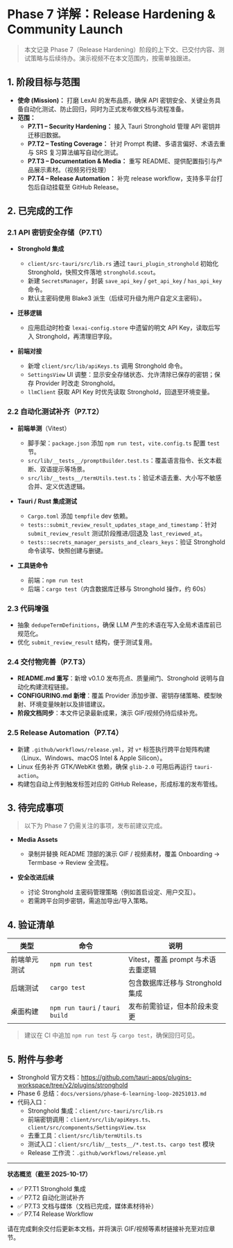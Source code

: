 # Phase 7 详解：Release Hardening & Community Launch

> 本文记录 Phase 7（Release Hardening）阶段的上下文、已交付内容、测试策略与后续待办。演示视频不在本文范围内，按需单独跟进。

## 1. 阶段目标与范围

- **使命 (Mission)：** 打磨 LexAI 的发布品质，确保 API 密钥安全、关键业务具备自动化测试、防止回归，同时为正式发布做文档与流程准备。
- **范围：**
  - **P7.T1 – Security Hardening：** 接入 Tauri Stronghold 管理 API 密钥并迁移旧数据。
  - **P7.T2 – Testing Coverage：** 针对 Prompt 构建、多语言偏好、术语去重与 SRS 复习算法编写自动化测试。
  - **P7.T3 – Documentation & Media：** 重写 README、提供配置指引与产品展示素材。（视频另行处理）
  - **P7.T4 – Release Automation：** 补完 release workflow，支持多平台打包后自动挂载至 GitHub Release。

## 2. 已完成的工作

### 2.1 API 密钥安全存储（P7.T1）

- **Stronghold 集成**
  - `client/src-tauri/src/lib.rs` 通过 `tauri_plugin_stronghold` 初始化 Stronghold，快照文件落地 `stronghold.scout`。
  - 新建 `SecretsManager`，封装 `save_api_key` / `get_api_key` / `has_api_key` 命令。
  - 默认主密码使用 Blake3 派生（后续可升级为用户自定义主密码）。

- **迁移逻辑**
  - 应用启动时检查 `lexai-config.store` 中遗留的明文 API Key，读取后写入 Stronghold，再清理旧字段。

- **前端对接**
  - 新增 `client/src/lib/apiKeys.ts` 调用 Stronghold 命令。
  - `SettingsView` UI 调整：显示安全存储状态、允许清除已保存的密钥；保存 Provider 时改走 Stronghold。
  - `llmClient` 获取 API Key 时优先读取 Stronghold，回退至环境变量。

### 2.2 自动化测试补齐（P7.T2）

- **前端单测**（Vitest）
  - 脚手架：`package.json` 添加 `npm run test`，`vite.config.ts` 配置 `test` 节。
  - `src/lib/__tests__/promptBuilder.test.ts`：覆盖语言指令、长文本截断、双语提示等场景。
  - `src/lib/__tests__/termUtils.test.ts`：验证术语去重、大小写不敏感合并、定义优选逻辑。

- **Tauri / Rust 集成测试**
  - `Cargo.toml` 添加 `tempfile` dev 依赖。
  - `tests::submit_review_result_updates_stage_and_timestamp`：针对 `submit_review_result` 测试阶段推进/回退及 `last_reviewed_at`。
  - `tests::secrets_manager_persists_and_clears_keys`：验证 Stronghold 命令读写、快照创建与删键。

- **工具链命令**
  - 前端：`npm run test`
  - 后端：`cargo test`（内含数据库迁移与 Stronghold 操作，约 60s）

### 2.3 代码增强

- 抽象 `dedupeTermDefinitions`，确保 LLM 产生的术语在写入全局术语库前已规范化。
- 优化 `submit_review_result` 结构，便于测试复用。

### 2.4 交付物完善（P7.T3）

- **README.md 重写**：新增 v0.1.0 发布亮点、质量闸门、Stronghold 说明与自动化构建流程链接。
- **CONFIGURING.md 新增**：覆盖 Provider 添加步骤、密钥存储策略、模型映射、环境变量映射以及排错建议。
- **阶段文档同步**：本文件记录最新成果，演示 GIF/视频仍待后续补充。

### 2.5 Release Automation（P7.T4）

- 新建 `.github/workflows/release.yml`，对 `v*` 标签执行跨平台矩阵构建（Linux、Windows、macOS Intel & Apple Silicon）。
- Linux 任务补齐 GTK/WebKit 依赖，确保 `glib-2.0` 可用后再运行 `tauri-action`。
- 构建包自动上传到触发标签对应的 GitHub Release，形成标准的发布管线。

## 3. 待完成事项

> 以下为 Phase 7 仍需关注的事项，发布前建议完成。

- **Media Assets**
  - 录制并替换 README 顶部的演示 GIF / 视频素材，覆盖 Onboarding → Termbase → Review 全流程。

- **安全改进后续**
  - 讨论 Stronghold 主密码管理策略（例如首启设定、用户交互）。
  - 若需跨平台同步密钥，需追加导出/导入策略。

## 4. 验证清单

| 类型 | 命令 | 说明 |
| ---- | ---- | ---- |
| 前端单元测试 | `npm run test` | Vitest，覆盖 prompt 与术语去重逻辑 |
| 后端测试 | `cargo test` | 包含数据库迁移与 Stronghold 集成 |
| 桌面构建 | `npm run tauri` / `tauri build` | 发布前需验证，但本阶段未变更 |

> 建议在 CI 中追加 `npm run test` 与 `cargo test`，确保回归可见。

## 5. 附件与参考

- Stronghold 官方文档：https://github.com/tauri-apps/plugins-workspace/tree/v2/plugins/stronghold
- Phase 6 总结：`docs/versions/phase-6-learning-loop-20251013.md`
- 代码入口：
  - Stronghold 集成：`client/src-tauri/src/lib.rs`
  - 前端密钥调用：`client/src/lib/apiKeys.ts`、`client/src/components/SettingsView.tsx`
  - 去重工具：`client/src/lib/termUtils.ts`
  - 测试入口：`client/src/lib/__tests__/*.test.ts`、`cargo test` 模块
  - Release 工作流：`.github/workflows/release.yml`

---

**状态概览（截至 2025-10-17）**

- ✅ P7.T1 Stronghold 集成
- ✅ P7.T2 自动化测试补齐
- ✅ P7.T3 文档与媒体（文档已完成，媒体素材待补）
- ✅ P7.T4 Release Workflow

请在完成剩余交付后更新本文档，并将演示 GIF/视频等素材链接补充至对应章节。
